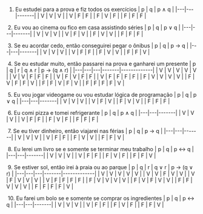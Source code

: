1. Eu estudei para a prova e fiz todos os exercícios
| p | q | p ∧ q |
|---|---|-------|
| V | V | V     |
| V | F | F     |
| F | V | F     |
| F | F | F     |

​
2. Eu vou ao cinema ou fico em casa assistindo séries
| p | q | p ∨ q |
|---|---|-------|
| V | V | V     |
| V | F | V     |
| F | V | V     |
| F | F | F     |

​
3. Se eu acordar cedo, então conseguirei pegar o ônibus
| p | q | p → q |
|---|---|-------|
| V | V | V     |
| V | F | F     |
| F | V | V     |
| F | F | V     |

​
4. Se eu estudar muito, então passarei na prova e ganharei um presente
| p | q | r | q ∧ r | p → (q ∧ r) |
|---|---|---|-------|-------------|
| V | V | V | V     | V           |
| V | V | F | F     | F           |
| V | F | V | F     | F           |
| V | F | F | F     | F           |
| F | V | V | V     | V           |
| F | V | F | F     | V           |
| F | F | V | F     | V           |
| F | F | F | F     | V           |

​
5. Eu vou jogar videogame ou vou estudar lógica de programação
| p | q | p ∨ q |
|---|---|-------|
| V | V | V     |
| V | F | V     |
| F | V | V     |
| F | F | F     |

​
6. Eu comi pizza e tomei refrigerante
| p | q | p ∧ q |
|---|---|-------|
| V | V | V     |
| V | F | F     |
| F | V | F     |
| F | F | F     |

​
7. Se eu tiver dinheiro, então viajarei nas férias
| p | q | p → q |
|---|---|-------|
| V | V | V     |
| V | F | F     |
| F | V | V     |
| F | F | V     |

​
8. Eu lerei um livro se e somente se terminar meu trabalho
| p | q | p ↔ q |
|---|---|-------|
| V | V | V     |
| V | F | F     |
| F | V | F     |
| F | F | V     |

​
9. Se estiver sol, então irei à praia ou ao parque
| p | q | r | q ∨ r | p → (q ∨ r) |
|---|---|---|-------|-------------|
| V | V | V | V     | V           |
| V | V | F | V     | V           |
| V | F | V | V     | V           |
| V | F | F | F     | F           |
| F | V | V | V     | V           |
| F | V | F | V     | V           |
| F | F | V | V     | V           |
| F | F | F | F     | V           |

​
10. Eu farei um bolo se e somente se comprar os ingredientes
| p | q | p ↔ q |
|---|---|-------|
| V | V | V     |
| V | F | F     |
| F | V | F     |
| F | F | V     |
